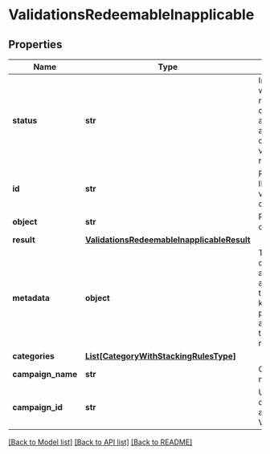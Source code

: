 # ValidationsRedeemableInapplicable


## Properties

Name | Type | Description | Notes
------------ | ------------- | ------------- | -------------
**status** | **str** | Indicates whether the redeemable can be applied or not applied based on the validation rules. | [optional] [default to 'INAPPLICABLE']
**id** | **str** | Redeemable ID, i.e. the voucher code. | [optional] 
**object** | **str** | Redeemable&#39;s object type. | [optional] 
**result** | [**ValidationsRedeemableInapplicableResult**](ValidationsRedeemableInapplicableResult.md) |  | [optional] 
**metadata** | **object** | The metadata object stores all custom attributes in the form of key/value pairs assigned to the redeemable. | [optional] 
**categories** | [**List[CategoryWithStackingRulesType]**](CategoryWithStackingRulesType.md) |  | [optional] 
**campaign_name** | **str** | Campaign name | [optional] 
**campaign_id** | **str** | Unique campaign ID assigned by Voucherify. | [optional] 

[[Back to Model list]](../README.md#documentation-for-models) [[Back to API list]](../README.md#documentation-for-api-endpoints) [[Back to README]](../README.md)


